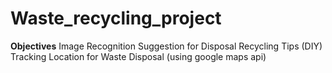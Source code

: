 # Waste_recycling_project

__Objectives__
Image Recognition
Suggestion for Disposal 
Recycling Tips (DIY)
Tracking Location for Waste Disposal (using google maps api)
